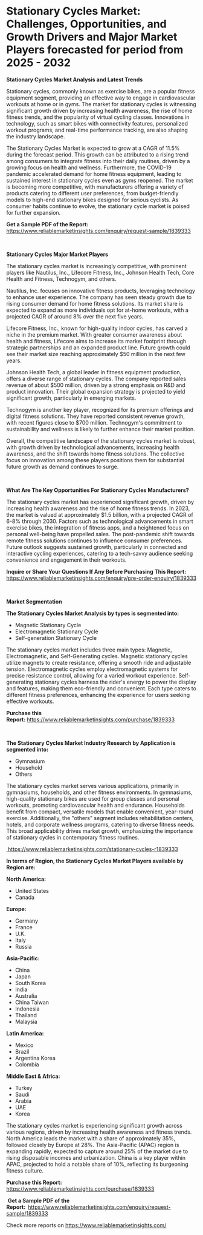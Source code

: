 <p><h1>Stationary Cycles Market: Challenges, Opportunities, and Growth Drivers and Major Market Players forecasted for period from 2025 - 2032</h1></p><p><strong>Stationary Cycles Market Analysis and Latest Trends</strong></p>
<p><p>Stationary cycles, commonly known as exercise bikes, are a popular fitness equipment segment, providing an effective way to engage in cardiovascular workouts at home or in gyms. The market for stationary cycles is witnessing significant growth driven by increasing health awareness, the rise of home fitness trends, and the popularity of virtual cycling classes. Innovations in technology, such as smart bikes with connectivity features, personalized workout programs, and real-time performance tracking, are also shaping the industry landscape.</p><p>The Stationary Cycles Market is expected to grow at a CAGR of 11.5% during the forecast period. This growth can be attributed to a rising trend among consumers to integrate fitness into their daily routines, driven by a growing focus on health and wellness. Furthermore, the COVID-19 pandemic accelerated demand for home fitness equipment, leading to sustained interest in stationary cycles even as gyms reopened. The market is becoming more competitive, with manufacturers offering a variety of products catering to different user preferences, from budget-friendly models to high-end stationary bikes designed for serious cyclists. As consumer habits continue to evolve, the stationary cycle market is poised for further expansion.</p></p>
<p><strong>Get a Sample PDF of the Report:&nbsp;</strong> <a href="https://www.reliablemarketinsights.com/enquiry/request-sample/1839333?utm_campaign=2802&utm_medium=2&utm_source=Github&utm_content=ia&utm_term=04042025&utm_id=stationary-cycles">https://www.reliablemarketinsights.com/enquiry/request-sample/1839333</a></p>
<p>&nbsp;</p>
<p><strong>Stationary Cycles Major Market Players</strong></p>
<p><p>The stationary cycles market is increasingly competitive, with prominent players like Nautilus, Inc., Lifecore Fitness, Inc., Johnson Health Tech, Core Health and Fitness, Technogym, and others. </p><p>Nautilus, Inc. focuses on innovative fitness products, leveraging technology to enhance user experience. The company has seen steady growth due to rising consumer demand for home fitness solutions. Its market share is expected to expand as more individuals opt for at-home workouts, with a projected CAGR of around 8% over the next five years.</p><p>Lifecore Fitness, Inc., known for high-quality indoor cycles, has carved a niche in the premium market. With greater consumer awareness about health and fitness, Lifecore aims to increase its market footprint through strategic partnerships and an expanded product line. Future growth could see their market size reaching approximately $50 million in the next few years.</p><p>Johnson Health Tech, a global leader in fitness equipment production, offers a diverse range of stationary cycles. The company reported sales revenue of about $500 million, driven by a strong emphasis on R&D and product innovation. Their global expansion strategy is projected to yield significant growth, particularly in emerging markets.</p><p>Technogym is another key player, recognized for its premium offerings and digital fitness solutions. They have reported consistent revenue growth, with recent figures close to $700 million. Technogym's commitment to sustainability and wellness is likely to further enhance their market position.</p><p>Overall, the competitive landscape of the stationary cycles market is robust, with growth driven by technological advancements, increasing health awareness, and the shift towards home fitness solutions. The collective focus on innovation among these players positions them for substantial future growth as demand continues to surge.</p></p>
<p>&nbsp;</p>
<p><strong>What Are The Key Opportunities For Stationary Cycles Manufacturers?</strong></p>
<p><p>The stationary cycles market has experienced significant growth, driven by increasing health awareness and the rise of home fitness trends. In 2023, the market is valued at approximately $1.5 billion, with a projected CAGR of 6-8% through 2030. Factors such as technological advancements in smart exercise bikes, the integration of fitness apps, and a heightened focus on personal well-being have propelled sales. The post-pandemic shift towards remote fitness solutions continues to influence consumer preferences. Future outlook suggests sustained growth, particularly in connected and interactive cycling experiences, catering to a tech-savvy audience seeking convenience and engagement in their workouts.</p></p>
<p><strong>Inquire or Share Your Questions If Any Before Purchasing This Report:</strong> <a href="https://www.reliablemarketinsights.com/enquiry/pre-order-enquiry/1839333?utm_campaign=2802&utm_medium=2&utm_source=Github&utm_content=ia&utm_term=04042025&utm_id=stationary-cycles">https://www.reliablemarketinsights.com/enquiry/pre-order-enquiry/1839333</a></p>
<p>&nbsp;</p>
<p><strong>Market Segmentation</strong></p>
<p><strong>The Stationary Cycles Market Analysis by types is segmented into:</strong></p>
<p><ul><li>Magnetic Stationary Cycle</li><li>Electromagnetic Stationary Cycle</li><li>Self-generation Stationary Cycle</li></ul></p>
<p><p>The stationary cycles market includes three main types: Magnetic, Electromagnetic, and Self-Generating cycles. Magnetic stationary cycles utilize magnets to create resistance, offering a smooth ride and adjustable tension. Electromagnetic cycles employ electromagnetic systems for precise resistance control, allowing for a varied workout experience. Self-generating stationary cycles harness the rider's energy to power the display and features, making them eco-friendly and convenient. Each type caters to different fitness preferences, enhancing the experience for users seeking effective workouts.</p></p>
<p><strong>Purchase this Report:&nbsp;</strong><a href="https://www.reliablemarketinsights.com/purchase/1839333?utm_campaign=2802&utm_medium=2&utm_source=Github&utm_content=ia&utm_term=04042025&utm_id=stationary-cycles">https://www.reliablemarketinsights.com/purchase/1839333</a></p>
<p>&nbsp;</p>
<p><strong>The Stationary Cycles Market Industry Research by Application is segmented into:</strong></p>
<p><ul><li>Gymnasium</li><li>Household</li><li>Others</li></ul></p>
<p><p>The stationary cycles market serves various applications, primarily in gymnasiums, households, and other fitness environments. In gymnasiums, high-quality stationary bikes are used for group classes and personal workouts, promoting cardiovascular health and endurance. Households benefit from compact, versatile models that enable convenient, year-round exercise. Additionally, the "others" segment includes rehabilitation centers, hotels, and corporate wellness programs, catering to diverse fitness needs. This broad applicability drives market growth, emphasizing the importance of stationary cycles in contemporary fitness routines.</p></p>
<p><a href="https://www.reliablemarketinsights.com/stationary-cycles-r1839333?utm_campaign=2802&utm_medium=2&utm_source=Github&utm_content=ia&utm_term=04042025&utm_id=stationary-cycles">&nbsp;https://www.reliablemarketinsights.com/stationary-cycles-r1839333</a></p>
<p><strong>In terms of Region, the Stationary Cycles Market Players available by Region are:</strong></p>
<p>
    <p> <strong> North America: </strong>
        <ul>
            <li>United States</li>
            <li>Canada</li>
        </ul>
        </p> 
    <p> <strong> Europe: </strong>
        <ul>
            <li>Germany</li>
            <li>France</li>
            <li>U.K.</li>
            <li>Italy</li>
            <li>Russia</li>
        </ul>
        </p> 
    <p> <strong> Asia-Pacific: </strong>
        <ul>
            <li>China</li>
            <li>Japan</li>
            <li>South Korea</li>
            <li>India</li>
            <li>Australia</li>
            <li>China Taiwan</li>
            <li>Indonesia</li>
            <li>Thailand</li>
            <li>Malaysia</li>
        </ul>
        </p> 
    <p> <strong> Latin America: </strong>
        <ul>
            <li>Mexico</li>
            <li>Brazil</li>
            <li>Argentina Korea</li>
            <li>Colombia</li>
        </ul>
        </p> 
    <p> <strong> Middle East & Africa: </strong>
        <ul>
            <li>Turkey</li>
            <li>Saudi</li>
            <li>Arabia</li>
            <li>UAE</li>
            <li>Korea</li>
        </ul>
    </p>
    </p>
<p><p>The stationary cycles market is experiencing significant growth across various regions, driven by increasing health awareness and fitness trends. North America leads the market with a share of approximately 35%, followed closely by Europe at 28%. The Asia-Pacific (APAC) region is expanding rapidly, expected to capture around 25% of the market due to rising disposable incomes and urbanization. China is a key player within APAC, projected to hold a notable share of 10%, reflecting its burgeoning fitness culture.</p></p>
<p><strong>Purchase this Report: </strong><a href="https://www.reliablemarketinsights.com/purchase/1839333?utm_campaign=2802&utm_medium=2&utm_source=Github&utm_content=ia&utm_term=04042025&utm_id=stationary-cycles">https://www.reliablemarketinsights.com/purchase/1839333</a></p>
<p>&nbsp;<strong>Get a Sample PDF of the Report:&nbsp;&nbsp;</strong><a href="https://www.reliablemarketinsights.com/enquiry/request-sample/1839333?utm_campaign=2802&utm_medium=2&utm_source=Github&utm_content=ia&utm_term=04042025&utm_id=stationary-cycles">https://www.reliablemarketinsights.com/enquiry/request-sample/1839333</a></p>
<p><strong></strong></p>
<p>Check more reports on <a href="https://www.reliablemarketinsights.com/?utm_campaign=2802&utm_medium=2&utm_source=Github&utm_content=ia&utm_term=04042025&utm_id=stationary-cycles">https://www.reliablemarketinsights.com/</a></p>
